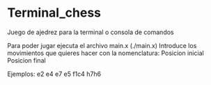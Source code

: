 # Terminal_chess
Juego de ajedrez para la terminal o consola de comandos

Para poder jugar ejecuta el archivo main.x (./main.x)
Introduce los movimientos que quieres hacer con la nomenclatura:
Posicion inicial    Posicion final

Ejemplos:
e2 e4
e7 e5
f1c4
h7h6
